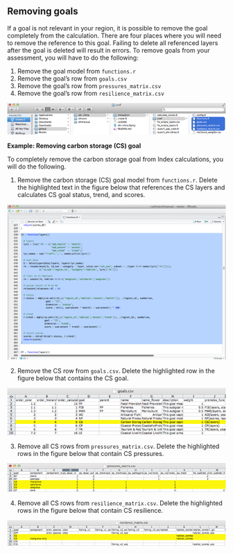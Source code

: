 
## Removing goals
If a goal is not relevant in your region, it is possible to remove the goal completely from the calculation. There are four places where you will need to remove the reference to this goal. Failing to delete all referenced layers after the goal is deleted will result in errors. To remove goals from your assessment, you will have to do the following:

1. Remove the goal model from `functions.r`
2. Remove the goal’s row from `goals.csv`
3. Remove the goal’s row from `pressures_matrix.csv`
4. Remove the goal’s row from `resilience_matrix.csv`

![](./fig/remove_goal.png)

**Example: Removing carbon storage (CS) goal**

To completely remove the carbon storage goal from Index calculations, you will do the following.

1) Remove the carbon storage (CS) goal model from `functions.r`. Delete the highlighted text in the figure below that references the CS layers and calculates CS goal status, trend, and scores.

![](./fig/functions_delete.png)

2) Remove the CS row from `goals.csv`. Delete the highlighted row in the figure below that contains the CS goal.

![](./fig/goals_delete.png)

3) Remove all CS rows from `pressures_matrix.csv`. Delete the highlighted rows in the figure below that contain CS pressures.

![](./fig/delete_pressures.png)

4) Remove all CS rows from `resilience_matrix.csv`. Delete the highlighted rows in the figure below that contain CS resilience.

![](./fig/delete_resilience.png)
